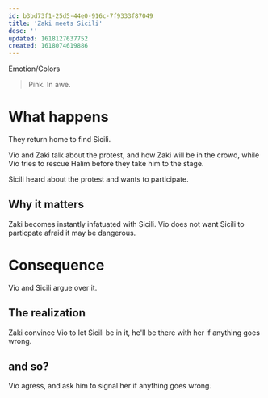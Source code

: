 ```yaml
---
id: b3bd73f1-25d5-44e0-916c-7f9333f87049
title: 'Zaki meets Sicili'
desc: ''
updated: 1618127637752
created: 1618074619886
---
```

Emotion/Colors
> Pink. In awe.

# What happens
They return home to find Sicili.

Vio and Zaki talk about the protest, and how Zaki will be in the crowd, while Vio tries to rescue Halim before they take him to the stage.

Sicili heard about the protest and wants to participate.

##  Why it matters
Zaki becomes instantly infatuated with Sicili.
Vio does not want Sicili to particpate afraid it may be dangerous.

# Consequence
Vio and Sicili argue over it.

## The realization
Zaki convince Vio to let Sicili be in it, he'll be there with her if anything goes wrong.

## and so?
Vio agress, and ask him to signal her if anything goes wrong.